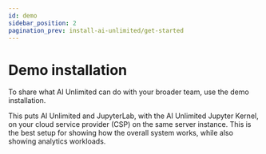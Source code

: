 ```yaml
---
id: demo
sidebar_position: 2
pagination_prev: install-ai-unlimited/get-started
---
```


# Demo installation

To share what AI Unlimited can do with your broader team, use the demo installation.

This puts AI Unlimited and JupyterLab, with the AI Unlimited Jupyter Kernel, on your cloud service provider (CSP) on the same server instance. This is the best setup for showing how the overall system works, while also showing analytics workloads.
